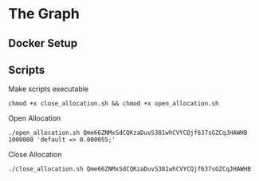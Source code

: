 # The Graph 

## Docker Setup

## Scripts

Make scripts executable

```
chmod +x close_allocation.sh && chmod +x open_allocation.sh
```

Open Allocation

```
./open_allocation.sh Qme66ZNMxSdCQKzaDuvS381whCVYCQjf637sGZCqJHAWHB 1000000 'default => 0.000055;'
```

Close Allocation

```
./close_allocation.sh Qme66ZNMxSdCQKzaDuvS381whCVYCQjf637sGZCqJHAWHB
```
